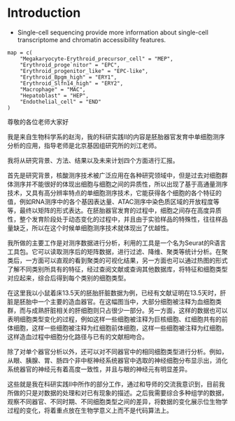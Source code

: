 # Introduction

- Single-cell sequencing provide more information about single-cell transcriptome and chromatin
accessibility features.

```
map = c(
    "Megakaryocyte-Erythroid_precursor_cell" = "MEP",
    "Erythroid_proge`nitor" = "EPC",
    "Erythroid_progenitor_like" = "EPC-like",
    "Erythroid_Bpgm_high" = "ERY1",
    "Erythroid_Slfn14_high" = "ERY2",
    "Macrophage" = "MAC",
    "Hepatoblast" = "HEP",
    "Endothelial_cell" = "END"
)
``` 

尊敬的各位老师大家好

我是来自生物科学系的赵洵，我的科研实践II的内容是胚胎器官发育中单细胞测序分析的应用，指导老师是北京基因组研究所的刘江老师。

我将从研究背景、方法、结果以及未来计划四个方面进行汇报。

首先是研究背景，核酸测序技术被广泛应用在各种研究领域中，但是过去对细胞群体测序并不能很好的体现出细胞与细胞之间的异质性，所以出现了基于高通量测序技术，又具有高分辨率特点的单细胞测序技术，它能获得各个细胞的各个特征的值，例如RNA测序中的各个基因表达量、ATAC测序中染色质区域的开放程度等等，最终以矩阵的形式表达。在胚胎器官发育的过程中，细胞之间存在高度异质性，整个发育阶段处于动态变化的过程中，并且由于实验样品的特殊性，往往样品量缺乏，所以在这个时候单细胞测序技术就体现出了优越性。

我所做的主要工作是对测序数据进行分析，利用的工具是一个名为Seurat的R语言工具包。它可以读取测序后的矩阵数据，进行过滤、降维、聚类等统计分析。在聚类后，一方面可以直观的看到聚类的可视化结果，另一方面也可以通过热图的形式了解不同类别所具有的特征，经过查阅文献或查询其他数据库，将特征和细胞类型对应起来，综合后得到每个类别的细胞类型。

在这里我以小鼠着床13.5天的胚胎肝脏数据为例，已经有文献证明在13.5天时，肝脏是胚胎中一个主要的造血器官。在这幅图当中，大部分细胞被注释为血细胞类群，而与成熟肝脏相关的肝细胞则只占很少一部分。另一方面，这样的数据也可以表明细胞类型变化的过程，例如这样一些细胞被注释为巨核细胞、红细胞共有的前体细胞，这样一些细胞被注释为红细胞前体细胞，这样一些细胞被注释为红细胞。这样造血过程中细胞分化路径与已有的文献相吻合。

除了对单个器官分析以外，还可以对不同器官中的相同细胞类型进行分析。例如，从眼、胰腺、胃、肠四个非中枢神经系统器官中选取的神经细胞分布显示出，消化系统器官的神经元有着高度一致性，并且与眼的神经元有明显差异。

这些就是我在科研实践II中所作的部分工作，通过和导师的交流我意识到，目前我所做的只是对数据的处理和对已有现象的描述。之后我需要综合多种组学的数据，观察不同器官、不同时期、不同细胞类型之间的差异，将数据的变化展示位生物学过程的变化，将着重点放在生物学意义上而不是代码算法上。